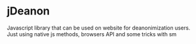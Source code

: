 # jDeanon
Javascript library that can be used on website for deanonimization users. Just using native js methods, browsers API and some tricks with sm
